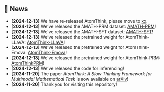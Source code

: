 
## 📣 News
- **[2024-12-13]** We have re-released AtomThink, please move to [xx](https://github.com/Quinn777/AtomThink).
- **[2024-12-13]** We’ve released the AMATH-PRM dataset: [AMATH-PRM](https://huggingface.co/datasets/Quinn777/AtomMATH-PRM)!
- **[2024-12-13]** We’ve released the AMATH-SFT dataset: [AMATH-SFT](https://huggingface.co/datasets/Quinn777/AtomMATH-SFT)!
- **[2024-12-13]** We’ve released the pretrained weight for AtomThink-LLaVA: [AtomThink-LLaVA](https://huggingface.co/Quinn777/AtomThink-LLaVA-Llama3-8B)!
- **[2024-12-13]** We’ve released the pretrained weight for AtomThink-Emova: [AtomThink-Emova](https://huggingface.co/Quinn777/AtomThink-EMOVA-8B)!
- **[2024-12-13]** We’ve released the pretrained weight for AtomThink-PRM: [AtomThinkPRM](https://huggingface.co/Quinn777/AtomThinkPRM)!
- **[2024-12-13]** We’ve released the code for inferencing!
- **[2024-11-20]** The paper *AtomThink: A Slow Thinking Framework for Multimodal Mathematical Task* is now available on [arXiv](https://arxiv.org/abs/2411.11930)!
- **[2024-11-20]** Thank you for visiting this repository!

